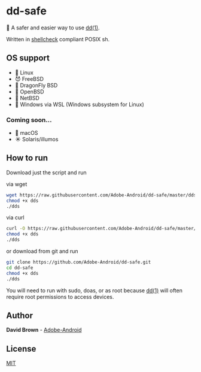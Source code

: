# dd-safe
:shell: A safer and easier way to use [dd(1)](https://www.freebsd.org/cgi/man.cgi?dd(1)).

Written in [shellcheck](https://www.shellcheck.net) compliant POSIX sh.

## OS support
* :penguin: Linux
* :smiling_imp: FreeBSD
* :dragon: DragonFly BSD
* :blowfish: OpenBSD
* :triangular_flag_on_post: NetBSD
* :wine_glass: Windows via WSL (Windows subsystem for Linux)

### Coming soon...
* :apple: macOS
* :sunny: Solaris/illumos

## How to run
Download just the script and run

via wget
```sh
wget https://raw.githubusercontent.com/Adobe-Android/dd-safe/master/dds
chmod +x dds
./dds
```

via curl
```sh
curl -O https://raw.githubusercontent.com/Adobe-Android/dd-safe/master/dds
chmod +x dds
./dds
```

or download from git and run
```sh
git clone https://github.com/Adobe-Android/dd-safe.git
cd dd-safe
chmod +x dds
./dds
```
You will need to run with sudo, doas, or as root because [dd(1)](https://www.freebsd.org/cgi/man.cgi?dd(1)) will often require root permissions to access devices.

## Author

**David Brown** - [Adobe-Android](https://github.com/Adobe-Android)

## License

[MIT](https://choosealicense.com/licenses/mit/)
